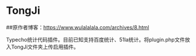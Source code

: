 # TongJi
##原作者博客：https://www.wulalalala.com/archives/8.html

Typecho统计代码插件。目前已知支持百度统计、51la统计。将plugin.php文件放入TongJi文件夹上传启用插件。
